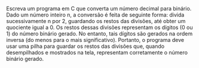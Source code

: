 Escreva um programa em C que converta um número decimal para binário. Dado um
número inteiro n, a conversão é feita de seguinte forma: divida sucessivamente n por 2,
guardando os restos das divisões, até obter um quociente igual a 0. Os restos dessas
divisões representam os dígitos (0 ou 1) do número binário gerado. No entanto, tais
dígitos são gerados na ordem inversa (do menos para o mais significativo). Portanto, o
programa deve usar uma pilha para guardar os restos das divisões que, quando
desempilhados e mostrados na tela, representam corretamente o número binário gerado.